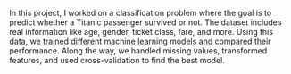 In this project, I worked on a classification problem where the goal is to predict whether a Titanic passenger survived or not.
The dataset includes real information like age, gender, ticket class, fare, and more.
Using this data, we trained different machine learning models and compared their performance.
Along the way, we handled missing values, transformed features, and used cross-validation to find the best model.
